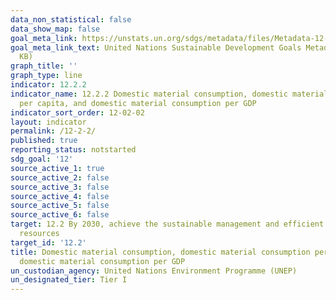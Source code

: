 ```yaml
---
data_non_statistical: false
data_show_map: false
goal_meta_link: https://unstats.un.org/sdgs/metadata/files/Metadata-12-02-02.pdf
goal_meta_link_text: United Nations Sustainable Development Goals Metadata (PDF 783
  KB)
graph_title: ''
graph_type: line
indicator: 12.2.2
indicator_name: 12.2.2 Domestic material consumption, domestic material consumption
  per capita, and domestic material consumption per GDP
indicator_sort_order: 12-02-02
layout: indicator
permalink: /12-2-2/
published: true
reporting_status: notstarted
sdg_goal: '12'
source_active_1: true
source_active_2: false
source_active_3: false
source_active_4: false
source_active_5: false
source_active_6: false
target: 12.2 By 2030, achieve the sustainable management and efficient use of natural
  resources
target_id: '12.2'
title: Domestic material consumption, domestic material consumption per capita, and
  domestic material consumption per GDP
un_custodian_agency: United Nations Environment Programme (UNEP)
un_designated_tier: Tier I
---
```

